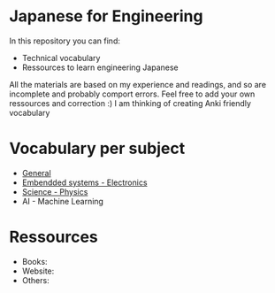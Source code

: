 # Japanese for Engineering
In this repository you can find:
* Technical vocabulary
* Ressources to learn engineering Japanese

All the materials are based on my experience and readings, and so are incomplete and probably comport errors. Feel free to add your own ressources and correction :) I am thinking of creating Anki friendly vocabulary 

# Vocabulary per subject
* [General](https://github.com/BenbenIO/Japanese_for_Engineering/blob/master/General.md)
* [Embendded systems - Electronics](https://github.com/BenbenIO/Japanese_for_Engineering/blob/master/Embendded_Systems.md)
* [Science - Physics](https://github.com/BenbenIO/Japanese_for_Engineering/blob/master/Science.md)
* AI - Machine Learning

# Ressources
* Books:
* Website:
* Others:
